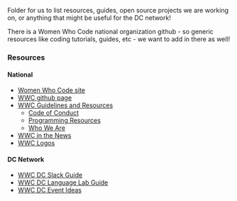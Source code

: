 Folder for us to list resources, guides, open source projects we are working on, or anything that might be useful for the DC network!

There is a Women Who Code national organization github - so generic resources like coding tutorials, guides, etc - we want to add in there as well! 

### Resources  
#### National

* [Women Who Code site](https://www.womenwhocode.com/)  
* [WWC github page](https://github.com/WomenWhoCode)  
* [WWC Guidelines and Resources](https://github.com/WomenWhoCode/guidelines-resources)  
	* [Code of Conduct](https://github.com/WomenWhoCode/guidelines-resources/blob/master/code_of_conduct.md)
	* [Programming Resources](https://github.com/WomenWhoCode/guidelines-resources/blob/master/learn_to_program.md)
	* [Who We Are](https://github.com/WomenWhoCode/guidelines-resources/blob/master/who_we_are.md) 
* [WWC in the News](https://github.com/WomenWhoCode/WWCodeInTheNews)
* [WWC Logos](https://github.com/WomenWhoCode/WWC-Assets/tree/master/logos)

#### DC Network

* [WWC DC Slack Guide](https://github.com/womenwhocodedc/organization/blob/master/slack_guide.md)
* [WWC DC Language Lab Guide](https://github.com/womenwhocodedc/organization/blob/master/language_lab_guide.md)
* [WWC DC Event Ideas](https://github.com/womenwhocodedc/organization/blob/master/event_ideas.md)
